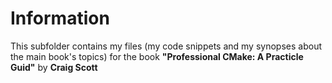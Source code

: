 # Information
This subfolder contains my files (my code snippets and my synopses about the main book's topics) for the book  **"Professional CMake: A Practicle Guid"** by **Craig Scott**
